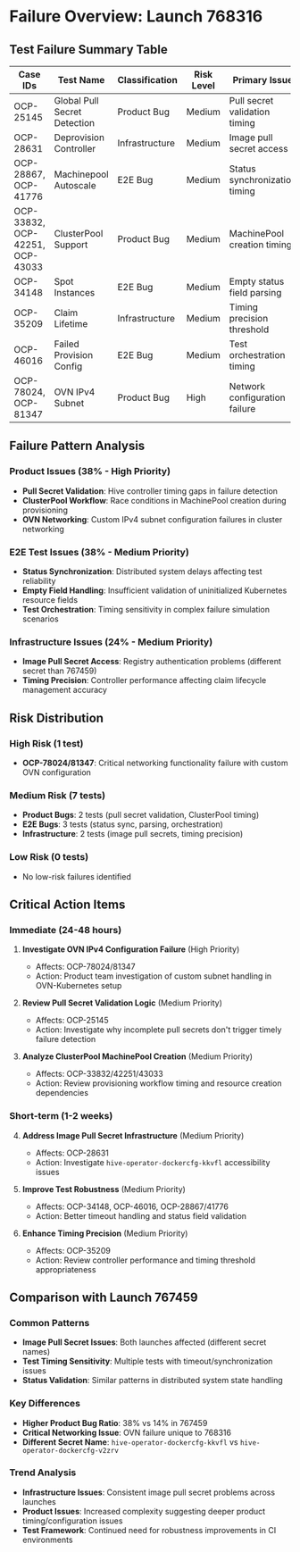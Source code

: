 # Failure Overview: Launch 768316

## Test Failure Summary Table

| Case IDs | Test Name | Classification | Risk Level | Primary Issue | Duration |
|----------|-----------|----------------|------------|---------------|----------|
| OCP-25145 | Global Pull Secret Detection | Product Bug | Medium | Pull secret validation timing | 3600s |
| OCP-28631 | Deprovision Controller | Infrastructure | Medium | Image pull secret access | 129s |
| OCP-28867, OCP-41776 | Machinepool Autoscale | E2E Bug | Medium | Status synchronization timing | 4949s |
| OCP-33832, OCP-42251, OCP-43033 | ClusterPool Support | Product Bug | Medium | MachinePool creation timing | 120s |
| OCP-34148 | Spot Instances | E2E Bug | Medium | Empty status field parsing | N/A |
| OCP-35209 | Claim Lifetime | Infrastructure | Medium | Timing precision threshold | N/A |
| OCP-46016 | Failed Provision Config | E2E Bug | Medium | Test orchestration timing | 600s |
| OCP-78024, OCP-81347 | OVN IPv4 Subnet | Product Bug | High | Network configuration failure | 2828s |

## Failure Pattern Analysis

### Product Issues (38% - High Priority)
- **Pull Secret Validation**: Hive controller timing gaps in failure detection
- **ClusterPool Workflow**: Race conditions in MachinePool creation during provisioning
- **OVN Networking**: Custom IPv4 subnet configuration failures in cluster networking

### E2E Test Issues (38% - Medium Priority)
- **Status Synchronization**: Distributed system delays affecting test reliability
- **Empty Field Handling**: Insufficient validation of uninitialized Kubernetes resource fields
- **Test Orchestration**: Timing sensitivity in complex failure simulation scenarios

### Infrastructure Issues (24% - Medium Priority)
- **Image Pull Secret Access**: Registry authentication problems (different secret than 767459)
- **Timing Precision**: Controller performance affecting claim lifecycle management accuracy

## Risk Distribution

### High Risk (1 test)
- **OCP-78024/81347**: Critical networking functionality failure with custom OVN configuration

### Medium Risk (7 tests)
- **Product Bugs**: 2 tests (pull secret validation, ClusterPool timing)
- **E2E Bugs**: 3 tests (status sync, parsing, orchestration)
- **Infrastructure**: 2 tests (image pull secrets, timing precision)

### Low Risk (0 tests)
- No low-risk failures identified

## Critical Action Items

### Immediate (24-48 hours)
1. **Investigate OVN IPv4 Configuration Failure** (High Priority)
   - Affects: OCP-78024/81347
   - Action: Product team investigation of custom subnet handling in OVN-Kubernetes setup

2. **Review Pull Secret Validation Logic** (Medium Priority)
   - Affects: OCP-25145
   - Action: Investigate why incomplete pull secrets don't trigger timely failure detection

3. **Analyze ClusterPool MachinePool Creation** (Medium Priority)
   - Affects: OCP-33832/42251/43033
   - Action: Review provisioning workflow timing and resource creation dependencies

### Short-term (1-2 weeks)
4. **Address Image Pull Secret Infrastructure** (Medium Priority)
   - Affects: OCP-28631
   - Action: Investigate `hive-operator-dockercfg-kkvfl` accessibility issues

5. **Improve Test Robustness** (Medium Priority)
   - Affects: OCP-34148, OCP-46016, OCP-28867/41776
   - Action: Better timeout handling and status field validation

6. **Enhance Timing Precision** (Medium Priority)
   - Affects: OCP-35209
   - Action: Review controller performance and timing threshold appropriateness

## Comparison with Launch 767459

### Common Patterns
- **Image Pull Secret Issues**: Both launches affected (different secret names)
- **Test Timing Sensitivity**: Multiple tests with timeout/synchronization issues
- **Status Validation**: Similar patterns in distributed system state handling

### Key Differences
- **Higher Product Bug Ratio**: 38% vs 14% in 767459
- **Critical Networking Issue**: OVN failure unique to 768316
- **Different Secret Name**: `hive-operator-dockercfg-kkvfl` vs `hive-operator-dockercfg-v2zrv`

### Trend Analysis
- **Infrastructure Issues**: Consistent image pull secret problems across launches
- **Product Issues**: Increased complexity suggesting deeper product timing/configuration issues
- **Test Framework**: Continued need for robustness improvements in CI environments